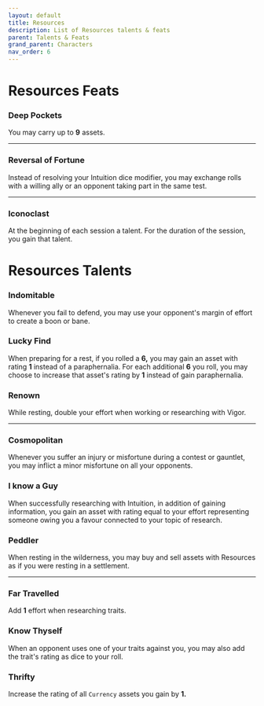 ```yaml
---
layout: default
title: Resources
description: List of Resources talents & feats
parent: Talents & Feats
grand_parent: Characters
nav_order: 6
---
```


# Resources Feats

### Deep Pockets

You may carry up to **9** assets.

---

### Reversal of Fortune

Instead of resolving your Intuition dice modifier, you may exchange rolls with a willing ally or an opponent taking part in the same test.

---

### Iconoclast

At the beginning of each session a talent. For the duration of the session, you gain that talent.



# Resources Talents

### Indomitable

Whenever you fail to defend, you may use your opponent's margin of effort to create a boon or bane.

### Lucky Find

When preparing for a rest, if you rolled a **6,** you may gain an asset with rating **1** instead of a paraphernalia. For each additional **6** you roll, you may choose to increase that asset's rating by **1** instead of gain paraphernalia.

### Renown

While resting, double your effort when working or researching with Vigor.

---

### Cosmopolitan

Whenever you suffer an injury or misfortune during a contest or gauntlet, you may inflict a minor misfortune on all your opponents.

### I know a Guy

When successfully researching with Intuition, in addition of gaining information, you gain an asset with rating equal to your effort representing someone owing you a favour connected to your topic of research.

### Peddler

When resting in the wilderness, you may buy and sell assets with Resources as if you were resting in a settlement.

---

### Far Travelled

Add **1** effort when researching traits.

### Know Thyself

When an opponent uses one of your traits against you, you may also add the trait's rating as dice to your roll.

### Thrifty

Increase the rating of all `Currency` assets you gain by **1.**
